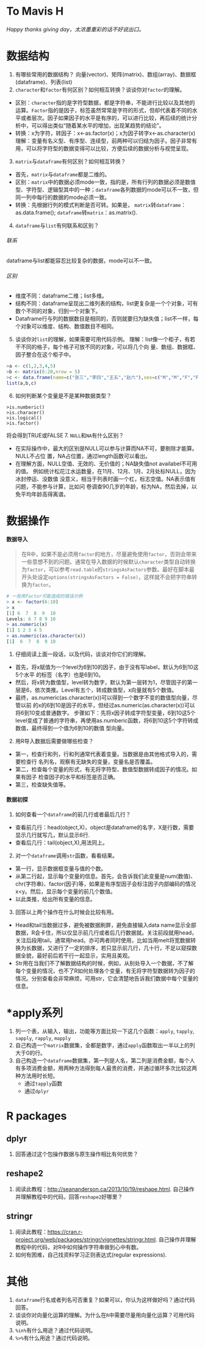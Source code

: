 # To Mavis H
###### Happy thanks giving day，太浓墨重彩的话不好说出口。
# 数据结构
1. 有哪些常用的数据结构？
向量(vector)、矩阵(matrix)、数组(array)、数据框(dataframe)、列表(list)
2. `character`和`factor`有何区别？如何相互转换？谈谈你对`factor`的理解。
+ 区别：`character`指的是字符型数据，都是字符串，不能进行比较以及其他的运算。`Factor`指的是因子，标签虽然常常是字符的形式，但却代表着不同的水平或者层次。因子如果因子的水平是有序的，可以进行比较，再后续的统计分析中，可以得出类似“随着某水平的增加，出现某趋势的结论”。
+ 转换：x为字符，转因子：x<-as.factor(x)；x为因子转字x<-as.character(x)
    理解：变量有名义型、有序型、连续型，前两种可以归结为因子。因子非常有用，可以将字符型的数据变得可以比较，方便后续的数据分析与视觉呈现。
3. `matrix`与`dataframe`有何区别？如何相互转换？
+ 首先，`matrix`与`dataframe`都是二维的。
+ 区别：`matrix`中的数据必须mode一致，指的是，所有行列的数据必须是数值型、字符型、逻辑型其中的一种；`dataframe`各列数据的mode可以不一致，但同一列中每行的数据的mode必须一致。
+ 转换：先根据行列的模式判断是否可转。如果是，
`matrix`转`dataframe`：as.data.frame();
                          `dataframe`转`matrix`：as.matrix(). 
4. `dataframe`与`list`有何联系和区别？
 ###### 联系
dataframe与list都能容忍比较复杂的数据，mode可以不一致。
###### 区别
+ 维度不同：dataframe二维；list多维。
+ 结构不同：dataframe呈现出二维列表的结构，list更复杂是一个个对象，可有数个不同的对象，归到一个对象下。
+ Dataframe行与列的数据数目是相同的，否则就要归为缺失值；list不一样，每个对象可以维度、结构、数值数目不相同。
5. 谈谈你对`list`的理解，如果需要可用代码示例。
   理解：list像一个柜子，有若干不同的格子，每个格子可放不同的对象，可以将几个向    量、数组、数据框、因子整合在这个柜子中。
```r
>a <- c(1,2,3,4,5)
>b <- matrix(6:20,nrow = 5)
>c <- data.frame(name=c("张三","李四","王五","赵六"),sex=c("M","M","F","F"),age=c(20,40,22,30),height=c(166,170,150,155))
list(a,b,c)
```

6. 如何判断某个变量是不是某种数据类型？
```
>is.numberic()
>is.characer()
>is.logical()
>is.factor()
```
将会得到TRUE或FALSE
7. `NULL`和`NA`有什么区别？
+ 在实际操作中，最大的区别是NULL可以参与计算而NA不可，要剔除才能算。NULL不占位    置，NA占位置，通过length函数可以看出。
+ 在理解方面，NULL空值、无效的、无价值的；NA缺失值not availabel不可用的值。
例如统计松花江水运数量，在11月、12月、1月、2月处标NULL，因为冰封停运、没数值    没意义，相当于列表时画一个杠，标志空值。NA表示值有问题，不能参与计算，比如问    卷调查90几岁的年龄，标为NA，然后去掉，以免平均年龄高得离谱。

# 数据操作
#### 数据导入
> 在R中，如果不是必须用`factor`的地方，尽量避免使用`factor`，否则会带来一些意想不到的问题。通常在导入数据的时候默认`character`类型自动转换为`factor`，可以参考`read.table`的`stringsAsFactors`参数。最好在脚本最开头处设定`options(stringsAsFactors = False)`，这样就不会把字符串转换为`factor`。

```r
# 一些用factor可能造成的错误示例
> x <- factor(6:10)
> x
[1] 6  7  8  9  10
Levels: 6 7 8 9 10
> as.numeric(x)
[1] 1 2 3 4 5
> as.numeric(as.character(x))
[1]  6  7  8  9 10
```

1. 仔细阅读上面一段话，以及代码，谈谈对你它们的理解。
+ 首先，将x赋值为一个level为6到10的因子，由于没有写label，默认为6到10这5个水平    的标签（名字）也是6到10。
+ 然后，将x转为数值型，level转为数字，默认为第一层转为1，尽管因子的第一层是6，依次类推。Level有五个，转成数值型，x向量就有5个数值。
+ 最终，as.numeric(as.character(x))可以得到一个数字不变的数值型向量，尽管以前    的x的6到10是因子的水平，但经过as.numeric(as.character(x))可以将6到10变成普通数字。
步骤如下：先将x因子转成字符型变量，6到10这5个level变成了普通的字符串，再使用as.numberic函数，将6到10这5个字符转成数值，最终得到一个值为6到10的数值    型向量。
2. 用R导入数据后需要做哪些检查？
 + 第一，检查行和列，行和列通常代表着变量。当数据是由其他格式导入的，需要检查行    名列名，观察有无缺失的变量，变量名是否覆盖。
+ 第二，检查每个变量的形式，有无将字符型、数值型数据转成因子的情况。如果有因子    检查因子的水平和标签是否正确。
+ 第三，检查缺失值等。

#### 数据初探
1. 如何查看一个`dataframe`的前几行或者最后几行？
+ 查看前几行：head(object,X)，object是dataframe的名字，X是行数，需要显示几行就写几，默认显示6行.
+ 查看后几行：tail(object,X),用法同上。
2. 对一个`dataframe`调用`str`函数，看看结果。
+ 第一行，显示数据框变量与值的个数。
+ 从第二行起，显示每个变量的信息。首先，会告诉我们此变量是num(数值)、chr(字符串)、factor(因子)等，如果是有序型因子会标注因子内部编码的情况x<y。然后，显示每个变量的前几个数值。
+ 以此类推，给出所有变量的信息。
3. 回答以上两个操作在什么时候会比较有用。
+ Head和tail当数据过多，避免被数据刷屏，避免直接输入data name显示全部数据，R会卡住，所以仅显示前几行或者后几行数据就。关注前段就用head，关注后段用tail，通常用head。亦可两者同时使用，比如当用melt将宽数据转换为长数据，又进行了一定的排序，若只显示前几行，几十行，不足以窥探数据全貌，最好前后若干行一起显示，实用且美观。
+ Str用在当我们不了解数据结构的时候，例如，从别处导入一个数据，不了解每个变量的情况，也不了R如何处理各个变量，有无将字符型数据转为因子的情况。分别查看会非常麻烦，可用str，它会清楚地告诉我们数据中每个变量的信息。

# *apply系列
1. 列一个表，从输入，输出，功能等方面比较一下这几个函数：`apply`, `tapply`, `sapply`, `rapply`, `mapply`
2. 自己构造一个`matrix`数据集，全都是数字，通过`apply`函数取出一半以上的列大于0的行。
3. 自己构造一个`dataframe`数据集，第一列是人名，第二列是消费金额，每个人有多项消费金额，用两种方法得到每人最贵的消费，并通过循环多次比较这两种方法用时长短。
    * 通过`tapply`函数
    * 通过`dplyr`

# R packages
## dplyr
1. 回答通过这个包操作数据与原生操作相比有何优势？

## reshape2 
1. 阅读此教程：http://seananderson.ca/2013/10/19/reshape.html. 自己操作并理解教程中的代码，回答`reshape2`好哪里？

## stringr
1. 阅读此教程：https://cran.r-project.org/web/packages/stringr/vignettes/stringr.html. 自己操作并理解教程中的代码，对R中如何操作字符串做到心中有数。
2. 如何有困难，自己找资料学习正则表达式(regular expressions).

# 其他
1. `dataframe`行名或者列名可否重复？如果可以，你认为这样做好吗？通过代码回答。
2. 谈谈你对向量化运算的理解。为什么在`R`中需要尽量用向量化运算？可用代码说明。
3. `%in%`有什么用途？通过代码说明。
4. `%>%`有什么用途？通过代码说明。

